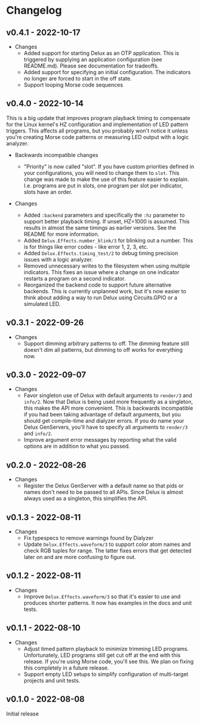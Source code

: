 # Changelog

## v0.4.1 - 2022-10-17

* Changes
  * Added support for starting Delux as an OTP application. This is triggered by
    supplying an application configuration (see README.md). Please see
    documentation for tradeoffs.
  * Added support for specifying an initial configuration. The indicators no
    longer are forced to start in the off state.
  * Support looping Morse code sequences

## v0.4.0 - 2022-10-14

This is a big update that improves program playback timing to compensate for
the Linux kernel's HZ configuration and implementation of LED pattern triggers.
This affects all programs, but you probably won't notice it unless you're
creating Morse code patterns or measuring LED output with a logic analyzer.

* Backwards incompatible changes
  * "Priority" is now called "slot". If you have custom priorities defined in
    your configurations, you will need to change them to `slot`. This change
    was made to make the use of this feature easier to explain. I.e. programs
    are put in slots, one program per slot per indicator, slots have an order.

* Changes
  * Added `:backend` parameters and specifically the `:hz` parameter to support
    better playback timing. If unset, HZ=1000 is assumed. This results in
    almost the same timings as earlier versions. See the README for more
    information.
  * Added `Delux.Effects.number_blink/3` for blinking out a number. This is for
    things like error codes - like error 1, 2, 3, etc.
  * Added `Delux.Effects.timing_test/2` to debug timing precision issues with a
    logic analyzer.
  * Removed unnecessary writes to the filesystem when using multiple
    indicators. This fixes an issue where a change on one indicator restarts a
    program on a second indicator.
  * Reorganized the backend code to support future alternative backends. This is
    currently unplanned work, but it's now easier to think about adding a way to
    run Delux using Circuits.GPIO or a simulated LED.

## v0.3.1 - 2022-09-26

* Changes
  * Support dimming arbitrary patterns to off. The dimming feature still doesn't
    dim all patterns, but dimming to off works for everything now.

## v0.3.0 - 2022-09-07

* Changes
  * Favor singleton use of Delux with default arguments to `render/3` and
    `info/2`. Now that Delux is being used more frequently as a singleton, this
    makes the API more convenient. This is backwards incompatible if you had
    been taking advantage of default arguments, but you should get compile-time
    and dialyzer errors. If you do name your Delux GenServers, you'll have to
    specify all arguments to `render/3` and `info/2`.
  * Improve argument error messages by reporting what the valid options are in
    addition to what you passed.

## v0.2.0 - 2022-08-26

* Changes
  * Register the Delux GenServer with a default name so that pids or names don't
    need to be passed to all APIs. Since Delux is almost always used as a
    singleton, this simplifies the API.

## v0.1.3 - 2022-08-11

* Changes
  * Fix typespecs to remove warnings found by Dialyzer
  * Update `Delux.Effects.waveform/3` to support color atom names and check RGB
    tuples for range. The latter fixes errors that get detected later on and are
    more confusing to figure out.

## v0.1.2 - 2022-08-11

* Changes
  * Improve `Delux.Effects.waveform/3` so that it's easier to use and produces
    shorter patterns. It now has examples in the docs and unit tests.

## v0.1.1 - 2022-08-10

* Changes
  * Adjust timed pattern playback to minimize trimming LED programs.
    Unfortunately, LED programs still get cut off at the end with this release.
    If you're using Morse code, you'll see this. We plan on fixing this
    completely in a future release.
  * Support empty LED setups to simplify configuration of multi-target projects
    and unit tests.

## v0.1.0 - 2022-08-08

Initial release
